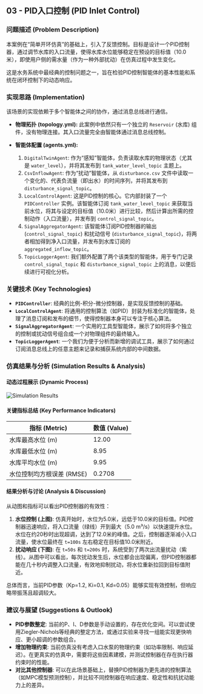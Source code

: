## 03 - PID入口控制 (PID Inlet Control)

### 问题描述 (Problem Description)

本案例在“简单开环仿真”的基础上，引入了反馈控制。目标是设计一个PID控制器，通过调节水库的入口流量，使得水库水位能够稳定在预设的目标值（10.0米），即使用户侧的需水量（作为一种外部扰动）在仿真过程中发生变化。

这是水务系统中最经典的控制问题之一，旨在检验PID控制智能体的基本性能和系统在闭环控制下的动态响应。

### 实现思路 (Implementation)

该场景的实现依赖于多个智能体之间的协作，通过消息总线进行通信。

*   **物理拓扑 (topology.yml):**
    此案例中依然只有一个独立的 `Reservoir` (水库) 组件，没有物理连接。其入口流量完全由智能体通过消息总线控制。

*   **智能体配置 (agents.yml):**
    1.  `DigitalTwinAgent`: 作为“感知”智能体，负责读取水库的物理状态（尤其是 `water_level`），并将其发布到 `tank_water_level_topic` 主题上。
    2.  `CsvInflowAgent`: 作为“扰动”智能体，从 `disturbance.csv` 文件中读取一个变化的、代表负流量（即出水）的时间序列，并将其发布到 `disturbance_signal_topic`。
    3.  `LocalControlAgent`: 这是PID控制的核心。它内部封装了一个 `PIDController` 实例。该智能体订阅 `tank_water_level_topic` 来获取当前水位，将其与设定的目标值（10.0米）进行比较，然后计算出所需的控制动作（入口流量），并发布到 `control_signal_topic`。
    4.  `SignalAggregatorAgent`: 该智能体订阅PID控制器的输出 (`control_signal_topic`) 和扰动信号 (`disturbance_signal_topic`)，将两者相加得到净入口流量，并发布到水库订阅的 `aggregated_inflow_topic`。
    5.  `TopicLoggerAgent`: 我们额外配置了两个该类型的智能体，用于专门记录 `control_signal_topic` 和 `disturbance_signal_topic` 上的消息，以便后续进行可视化分析。

### 关键技术 (Key Technologies)

*   **`PIDController`**: 经典的比例-积分-微分控制器，是实现反馈控制的基础。
*   **`LocalControlAgent`**: 将通用的控制算法（如PID）封装为标准化的智能体，处理了消息订阅和发布的细节，使得控制器本身可以专注于核心算法。
*   **`SignalAggregatorAgent`**: 一个实用的工具型智能体，展示了如何将多个独立的控制或扰动信号组合成一个对物理组件的最终输入。
*   **`TopicLoggerAgent`**: 一个我们为便于分析而新增的调试工具，展示了如何通过订阅消息总线上的任意主题来记录和捕获系统内部的中间数据。

### 仿真结果与分析 (Simulation Results & Analysis)

#### 动态过程展示 (Dynamic Process)
![Simulation Results](simulation_results.gif)

#### 关键指标总结 (Key Performance Indicators)
| 指标 (Metric) | 数值 (Value) |
|---|---|
| 水库最高水位 (m) | 12.00 |
| 水库最低水位 (m) | 8.95 |
| 水库平均水位 (m) | 9.95 |
| 水位控制均方根误差 (RMSE) | 0.2708 |

#### 结果分析与讨论 (Analysis & Discussion)
从动图和指标可以看出PID控制器的有效性：
1.  **水位控制 (上图)**: 仿真开始时，水位为5.0米，远低于10.0米的目标值。PID控制器迅速响应，将入口流量（绿线）开到最大（5.0 m³/s）以快速提升水位。水位在约20秒时出现超调，达到了12.0米的峰值。之后，控制器逐渐减小入口流量，使水位最终在 `t=100s` 左右稳定在目标值10.0米附近。
2.  **扰动响应 (下图)**: 在 `t=50s` 和 `t=200s` 时，系统受到了两次出流量扰动（紫线）。从图中可以看出，每次扰动发生后，水位都会出现偏离，但PID控制器都能在几十秒内调整入口流量，有效地抑制扰动，将水位重新拉回到目标值附近。

总体而言，当前PID参数（Kp=1.2, Ki=0.1, Kd=0.05）能够实现有效控制，但响应略带振荡且超调较大。

### 建议与展望 (Suggestions & Outlook)

*   **PID参数整定**: 当前的P、I、D参数是手动设置的，存在优化空间。可以尝试使用Ziegler-Nichols等经典的整定方法，或通过实验来寻找一组能实现更快响应、更小超调的参数组合。
*   **增加物理约束**: 当前仿真没有考虑入口水泵的物理约束（如功率限制、响应延迟）。在更真实的仿真中，需要将这些因素建模，并测试控制器在存在执行器约束时的性能。
*   **对比其他控制器**: 可以在此场景基础上，替换PID控制器为更先进的控制算法（如MPC模型预测控制），并比较不同控制器在响应速度、稳定性和抗扰动能力上的差异。
